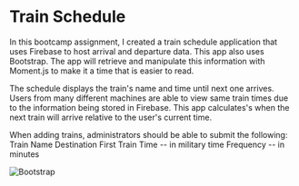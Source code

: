 # Train Schedule

In this bootcamp assignment, I created a train schedule application that uses Firebase to host arrival and departure data. This app also uses Bootstrap. The app will retrieve and manipulate this information with Moment.js to make it a time that is easier to read.

The schedule displays the train's name and time until next one arrives.
Users from many different machines are able to view same train times due to the information being stored in Firebase.
This app calculates's when the next train will arrive relative to the user's current time.

When adding trains, administrators should be able to submit the following:
Train Name
Destination
First Train Time -- in military time
Frequency -- in minutes

![Bootstrap](https://img.shields.io/badge/-Built%20with%20Bootstrap-blueviolet)
